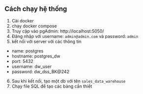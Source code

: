 ## Cách chạy hệ thống
1. Cài docker
2. chạy docker compose
3. Truy cập vào pgAdmin: http://localhost:5050/
4. Đăng nhập với username: `admin@admin.com` và password: `admin`
5. kết nối với server với các thông tin
- name: postgres
- hostname: postgres_dw
- port: 5432
- username: dw_user
- password: dw_dss_BK@242
6. Sau khi kết nối, tạo một db với tên `sales_data_warehouse`
7. Chạy file SQL để tạo các bảng cần thiết